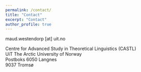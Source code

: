 ```yaml
---
permalink: /contact/
title: "Contact"
excerpt: "Contact"
author_profile: true
---
```


maud.westendorp [at] uit.no  
  
Centre for Advanced Study in Theoretical Linguistics (CASTL)  
UiT The Arctic University of Norway  
Postboks 6050 Langnes  
9037 Tromsø  
